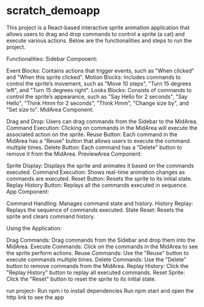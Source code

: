 # scratch_demoapp
This project is a React-based interactive sprite animation application that allows users to drag and drop commands to control a sprite (a cat) and execute various actions. Below are the functionalities and steps to run the project.

Functionalities:
Sidebar Component:

Event Blocks: Contains actions that trigger events, such as "When clicked" and "When this sprite clicked".
Motion Blocks: Includes commands to control the sprite’s movement, such as "Move 10 steps", "Turn 15 degrees left", and "Turn 15 degrees right".
Looks Blocks: Consists of commands to control the sprite’s appearance, such as "Say Hello for 2 seconds", "Say Hello", "Think Hmm for 2 seconds", "Think Hmm", "Change size by", and "Set size to".
MidArea Component:

Drag and Drop: Users can drag commands from the Sidebar to the MidArea.
Command Execution: Clicking on commands in the MidArea will execute the associated action on the sprite.
Reuse Button: Each command in the MidArea has a "Reuse" button that allows users to execute the command multiple times.
Delete Button: Each command has a "Delete" button to remove it from the MidArea.
PreviewArea Component:

Sprite Display: Displays the sprite and animates it based on the commands executed.
Command Execution: Shows real-time animation changes as commands are executed.
Reset Button: Resets the sprite to its initial state.
Replay History Button: Replays all the commands executed in sequence.
App Component:

Command Handling: Manages command state and history.
History Replay: Replays the sequence of commands executed.
State Reset: Resets the sprite and clears command history.


Using the Application:

Drag Commands: Drag commands from the Sidebar and drop them into the MidArea.
Execute Commands: Click on the commands in the MidArea to see the sprite perform actions.
Reuse Commands: Use the "Reuse" button to execute commands multiple times.
Delete Commands: Use the "Delete" button to remove commands from the MidArea.
Replay History: Click the "Replay History" button to replay all executed commands.
Reset Sprite: Click the "Reset" button to reset the sprite to its initial state.


run project-
Run npm i to install dependencies
Run npm start and open the http link to see the app
